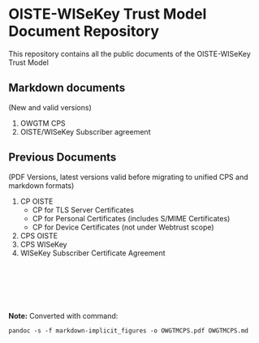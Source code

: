 # OISTE-WISeKey Trust Model Document Repository

This repository contains all the public documents of the OISTE-WISeKey Trust Model

## Markdown documents
(New and valid versions)

1. OWGTM CPS
2. OISTE/WISeKey Subscriber agreement

## Previous Documents
(PDF Versions, latest versions valid before migrating to unified CPS and markdown formats)

1. CP OISTE
   - CP for TLS Server Certificates
   - CP for Personal Certificates (includes S/MIME Certificates)
   - CP for Device Certificates (not under Webtrust scope)
2. CPS OISTE
3. CPS WISeKey
4. WISeKey Subscriber Certificate Agreement

&nbsp;


&nbsp;


&nbsp;


**Note:**
    Converted with command:

    pandoc -s -f markdown-implicit_figures -o OWGTMCPS.pdf OWGTMCPS.md

<END>
